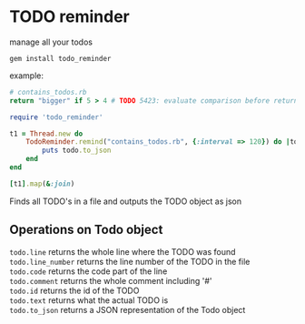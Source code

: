 # TODO reminder
manage all your todos

`gem install todo_reminder`

example:

```ruby
# contains_todos.rb
return "bigger" if 5 > 4 # TODO 5423: evaluate comparison before return
```

```ruby
require 'todo_reminder'

t1 = Thread.new do
    TodoReminder.remind("contains_todos.rb", {:interval => 120}) do |todo|
        puts todo.to_json
    end
end

[t1].map(&:join)
``` 

Finds all TODO's in a file and outputs the TODO object as json

## Operations on Todo object
`todo.line` returns the whole line where the TODO was found   
`todo.line_number` returns the line number of the TODO in the file   
`todo.code` returns the code part of the line   
`todo.comment` returns the whole comment including '#'   
`todo.id` returns the id of the TODO   
`todo.text` returns what the actual TODO is   
`todo.to_json` returns a JSON representation of the Todo object
